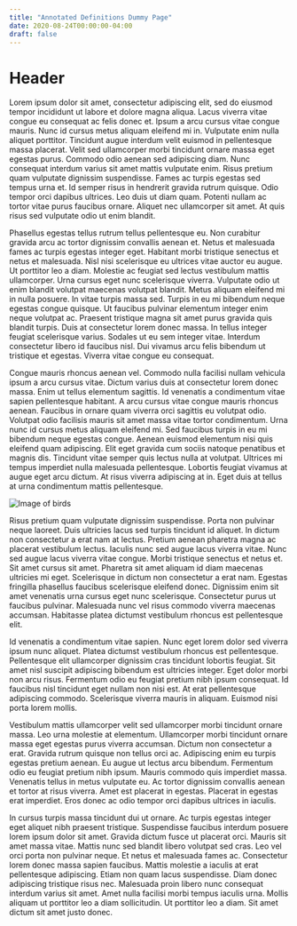 ```yaml
---
title: "Annotated Definitions Dummy Page"
date: 2020-08-24T00:00:00-04:00
draft: false
---
```

Header
=====

Lorem ipsum dolor sit amet, consectetur adipiscing elit, sed do eiusmod tempor incididunt ut labore et dolore magna aliqua. Lacus viverra vitae congue eu consequat ac felis donec et. Ipsum a arcu cursus vitae congue mauris. Nunc id cursus metus aliquam eleifend mi in. Vulputate enim nulla aliquet porttitor. Tincidunt augue interdum velit euismod in pellentesque massa placerat. Velit sed ullamcorper morbi tincidunt ornare massa eget egestas purus. Commodo odio aenean sed adipiscing diam. Nunc consequat interdum varius sit amet mattis vulputate enim. Risus pretium quam vulputate dignissim suspendisse. Fames ac turpis egestas sed tempus urna et. Id semper risus in hendrerit gravida rutrum quisque. Odio tempor orci dapibus ultrices. Leo duis ut diam quam. Potenti nullam ac tortor vitae purus faucibus ornare. Aliquet nec ullamcorper sit amet. At quis risus sed vulputate odio ut enim blandit.

Phasellus egestas tellus rutrum tellus pellentesque eu. Non curabitur gravida arcu ac tortor dignissim convallis aenean et. Netus et malesuada fames ac turpis egestas integer eget. Habitant morbi tristique senectus et netus et malesuada. Nisl nisi scelerisque eu ultrices vitae auctor eu augue. Ut porttitor leo a diam. Molestie ac feugiat sed lectus vestibulum mattis ullamcorper. Urna cursus eget nunc scelerisque viverra. Vulputate odio ut enim blandit volutpat maecenas volutpat blandit. Metus aliquam eleifend mi in nulla posuere. In vitae turpis massa sed. Turpis in eu mi bibendum neque egestas congue quisque. Ut faucibus pulvinar elementum integer enim neque volutpat ac. Praesent tristique magna sit amet purus gravida quis blandit turpis. Duis at consectetur lorem donec massa. In tellus integer feugiat scelerisque varius. Sodales ut eu sem integer vitae. Interdum consectetur libero id faucibus nisl. Dui vivamus arcu felis bibendum ut tristique et egestas. Viverra vitae congue eu consequat.

Congue mauris rhoncus aenean vel. Commodo nulla facilisi nullam vehicula ipsum a arcu cursus vitae. Dictum varius duis at consectetur lorem donec massa. Enim ut tellus elementum sagittis. Id venenatis a condimentum vitae sapien pellentesque habitant. A arcu cursus vitae congue mauris rhoncus aenean. Faucibus in ornare quam viverra orci sagittis eu volutpat odio. Volutpat odio facilisis mauris sit amet massa vitae tortor condimentum. Urna nunc id cursus metus aliquam eleifend mi. Sed faucibus turpis in eu mi bibendum neque egestas congue. Aenean euismod elementum nisi quis eleifend quam adipiscing. Elit eget gravida cum sociis natoque penatibus et magnis dis. Tincidunt vitae semper quis lectus nulla at volutpat. Ultrices mi tempus imperdiet nulla malesuada pellentesque. Lobortis feugiat vivamus at augue eget arcu dictum. At risus viverra adipiscing at in. Eget duis at tellus at urna condimentum mattis pellentesque.

![Image of birds](https://cdn.pixabay.com/photo/2020/04/20/09/42/seagulls-5067489_960_720.jpg)

Risus pretium quam vulputate dignissim suspendisse. Porta non pulvinar neque laoreet. Duis ultricies lacus sed turpis tincidunt id aliquet. In dictum non consectetur a erat nam at lectus. Pretium aenean pharetra magna ac placerat vestibulum lectus. Iaculis nunc sed augue lacus viverra vitae. Nunc sed augue lacus viverra vitae congue. Morbi tristique senectus et netus et. Sit amet cursus sit amet. Pharetra sit amet aliquam id diam maecenas ultricies mi eget. Scelerisque in dictum non consectetur a erat nam. Egestas fringilla phasellus faucibus scelerisque eleifend donec. Dignissim enim sit amet venenatis urna cursus eget nunc scelerisque. Consectetur purus ut faucibus pulvinar. Malesuada nunc vel risus commodo viverra maecenas accumsan. Habitasse platea dictumst vestibulum rhoncus est pellentesque elit.

Id venenatis a condimentum vitae sapien. Nunc eget lorem dolor sed viverra ipsum nunc aliquet. Platea dictumst vestibulum rhoncus est pellentesque. Pellentesque elit ullamcorper dignissim cras tincidunt lobortis feugiat. Sit amet nisl suscipit adipiscing bibendum est ultricies integer. Eget dolor morbi non arcu risus. Fermentum odio eu feugiat pretium nibh ipsum consequat. Id faucibus nisl tincidunt eget nullam non nisi est. At erat pellentesque adipiscing commodo. Scelerisque viverra mauris in aliquam. Euismod nisi porta lorem mollis.

Vestibulum mattis ullamcorper velit sed ullamcorper morbi tincidunt ornare massa. Leo urna molestie at elementum. Ullamcorper morbi tincidunt ornare massa eget egestas purus viverra accumsan. Dictum non consectetur a erat. Gravida rutrum quisque non tellus orci ac. Adipiscing enim eu turpis egestas pretium aenean. Eu augue ut lectus arcu bibendum. Fermentum odio eu feugiat pretium nibh ipsum. Mauris commodo quis imperdiet massa. Venenatis tellus in metus vulputate eu. Ac tortor dignissim convallis aenean et tortor at risus viverra. Amet est placerat in egestas. Placerat in egestas erat imperdiet. Eros donec ac odio tempor orci dapibus ultrices in iaculis.

In cursus turpis massa tincidunt dui ut ornare. Ac turpis egestas integer eget aliquet nibh praesent tristique. Suspendisse faucibus interdum posuere lorem ipsum dolor sit amet. Gravida dictum fusce ut placerat orci. Mauris sit amet massa vitae. Mattis nunc sed blandit libero volutpat sed cras. Leo vel orci porta non pulvinar neque. Et netus et malesuada fames ac. Consectetur lorem donec massa sapien faucibus. Mattis molestie a iaculis at erat pellentesque adipiscing. Etiam non quam lacus suspendisse. Diam donec adipiscing tristique risus nec. Malesuada proin libero nunc consequat interdum varius sit amet. Amet nulla facilisi morbi tempus iaculis urna. Mollis aliquam ut porttitor leo a diam sollicitudin. Ut porttitor leo a diam. Sit amet dictum sit amet justo donec.

